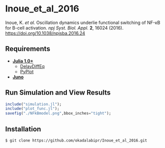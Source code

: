# Inoue_et_al_2016
Inoue, K. *et al.* Oscillation dynamics underlie functional switching of NF-κB for B-cell activation. *npj Syst. Biol. Appl.* **2**, 16024 (2016). https://doi.org/10.1038/npjsba.2016.24

## Requirements
- **[Julia 1.0+](https://julialang.org)**
  - [DelayDiffEq](https://github.com/JuliaDiffEq/DelayDiffEq.jl)
  - [PyPlot](https://github.com/JuliaPy/PyPlot.jl)
- **[Juno](http://junolab.org)**

## Run Simulation and View Results
```julia
include("simulation.jl");
include("plot_func.jl");
savefig("./NFkBmodel.png",bbox_inches="tight");
```

## Installation

    $ git clone https://github.com/okadalabipr/Inoue_et_al_2016.git
